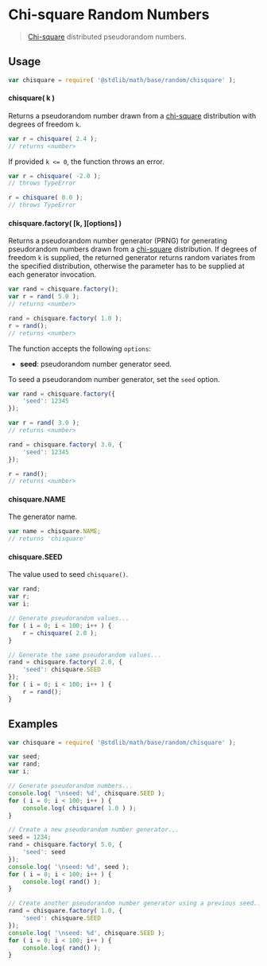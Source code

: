 # Chi-square Random Numbers

> [Chi-square][chi-square] distributed pseudorandom numbers.


<!-- <usage> -->

## Usage

``` javascript
var chisquare = require( '@stdlib/math/base/random/chisquare' );
```

#### chisquare( k )

Returns a pseudorandom number drawn from a [chi-square][chi-square] distribution with degrees of freedom `k`.

``` javascript
var r = chisquare( 2.4 );
// returns <number>
```

If provided `k <= 0`, the function throws an error.

``` javascript
var r = chisquare( -2.0 );
// throws TypeError

r = chisquare( 0.0 );
// throws TypeError
```

#### chisquare.factory( \[k, \]\[options\] )

Returns a pseudorandom number generator (PRNG) for generating pseudorandom numbers drawn from a [chi-square][chi-square] distribution. If degrees of freedom `k` is supplied, the returned generator returns random variates from the specified distribution, otherwise the parameter has to be supplied at each generator invocation.

``` javascript
var rand = chisquare.factory();
var r = rand( 5.0 );
// returns <number>

rand = chisquare.factory( 1.0 );
r = rand();
// returns <number>
```

The function accepts the following `options`:

* __seed__: pseudorandom number generator seed.

To seed a pseudorandom number generator, set the `seed` option.

``` javascript
var rand = chisquare.factory({
    'seed': 12345
});

var r = rand( 3.0 );
// returns <number>

rand = chisquare.factory( 3.0, {
    'seed': 12345
});

r = rand();
// returns <number>
```

#### chisquare.NAME

The generator name.

``` javascript
var name = chisquare.NAME;
// returns 'chisquare'
```

#### chisquare.SEED

The value used to seed `chisquare()`.

``` javascript
var rand;
var r;
var i;

// Generate pseudorandom values...
for ( i = 0; i < 100; i++ ) {
    r = chisquare( 2.0 );
}

// Generate the same pseudorandom values...
rand = chisquare.factory( 2.0, {
    'seed': chisquare.SEED
});
for ( i = 0; i < 100; i++ ) {
    r = rand();
}
```

<!-- </usage> -->


<!-- <examples> -->

## Examples

``` javascript
var chisquare = require( '@stdlib/math/base/random/chisquare' );

var seed;
var rand;
var i;

// Generate pseudorandom numbers...
console.log( '\nseed: %d', chisquare.SEED );
for ( i = 0; i < 100; i++ ) {
    console.log( chisquare( 1.0 ) );
}

// Create a new pseudorandom number generator...
seed = 1234;
rand = chisquare.factory( 5.0, {
    'seed': seed
});
console.log( '\nseed: %d', seed );
for ( i = 0; i < 100; i++ ) {
    console.log( rand() );
}

// Create another pseudorandom number generator using a previous seed...
rand = chisquare.factory( 1.0, {
    'seed': chisquare.SEED
});
console.log( '\nseed: %d', chisquare.SEED );
for ( i = 0; i < 100; i++ ) {
    console.log( rand() );
}
```

<!-- </examples> -->


<!-- <links> -->

[chi-square]: https://en.wikipedia.org/wiki/Chi-squared_distribution

<!-- </links> -->
